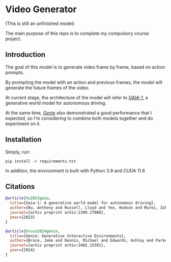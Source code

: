# Video Generator

(This is still an unfinished model)

The main purpose of this repo is to complete my compulsory course project. 


## Introduction

The goal of this model is to generate video frame by frame, based on action prompts. 

By prompting the model with an action and previous frames, the model will generate the future frames of the video. 

At current stage, the architecture of the model will refer to *[GAIA-1](https://arxiv.org/abs/2309.17080)*, a generative world model for autonomous driving. 

At the same time, *[Genie](https://arxiv.org/abs/2402.15391)* also demonstrated a good performance that I expected, so I'm considering to combine both models together and do experiment on it. 


## Installation

Simply, run: 
```
pip install -r requirements.txt
```
In addition, the environment is built with Python 3.9 and CUDA 11.8


## Citations

```bibtex
@article{hu2023gaia,
  title={Gaia-1: A generative world model for autonomous driving},
  author={Hu, Anthony and Russell, Lloyd and Yeo, Hudson and Murez, Zak and Fedoseev, George and Kendall, Alex and Shotton, Jamie and Corrado, Gianluca},
  journal={arXiv preprint arXiv:2309.17080},
  year={2023}
}
```

```bibtex
@article{bruce2024genie,
  title={Genie: Generative Interactive Environments},
  author={Bruce, Jake and Dennis, Michael and Edwards, Ashley and Parker-Holder, Jack and Shi, Yuge and Hughes, Edward and Lai, Matthew and Mavalankar, Aditi and Steigerwald, Richie and Apps, Chris and others},
  journal={arXiv preprint arXiv:2402.15391},
  year={2024}
}
```